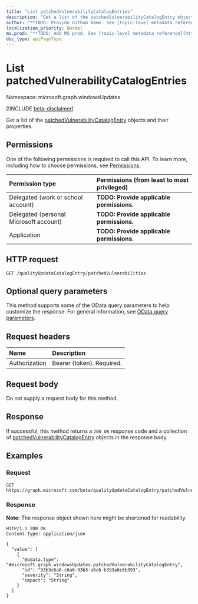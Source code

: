```yaml
---
title: "List patchedVulnerabilityCatalogEntries"
description: "Get a list of the patchedVulnerabilityCatalogEntry objects and their properties."
author: "**TODO: Provide Github Name. See [topic-level metadata reference](https://msgo.azurewebsites.net/add/document/guidelines/metadata.html#topic-level-metadata)**"
localization_priority: Normal
ms.prod: "**TODO: Add MS prod. See [topic-level metadata reference](https://msgo.azurewebsites.net/add/document/guidelines/metadata.html#topic-level-metadata)**"
doc_type: apiPageType
---
```


# List patchedVulnerabilityCatalogEntries
Namespace: microsoft.graph.windowsUpdates

[!INCLUDE [beta-disclaimer](../../includes/beta-disclaimer.md)]

Get a list of the [patchedVulnerabilityCatalogEntry](../resources/patchedvulnerabilitycatalogentry.md) objects and their properties.

## Permissions
One of the following permissions is required to call this API. To learn more, including how to choose permissions, see [Permissions](/graph/permissions-reference).

|Permission type|Permissions (from least to most privileged)|
|:---|:---|
|Delegated (work or school account)|**TODO: Provide applicable permissions.**|
|Delegated (personal Microsoft account)|**TODO: Provide applicable permissions.**|
|Application|**TODO: Provide applicable permissions.**|

## HTTP request

<!-- {
  "blockType": "ignored"
}
-->
``` http
GET /qualityUpdateCatalogEntry/patchedVulnerabilities
```

## Optional query parameters
This method supports some of the OData query parameters to help customize the response. For general information, see [OData query parameters](/graph/query-parameters).

## Request headers
|Name|Description|
|:---|:---|
|Authorization|Bearer {token}. Required.|

## Request body
Do not supply a request body for this method.

## Response

If successful, this method returns a `200 OK` response code and a collection of [patchedVulnerabilityCatalogEntry](../resources/patchedvulnerabilitycatalogentry.md) objects in the response body.

## Examples

### Request
<!-- {
  "blockType": "request",
  "name": "list_patchedvulnerabilitycatalogentry"
}
-->
``` http
GET https://graph.microsoft.com/beta/qualityUpdateCatalogEntry/patchedVulnerabilities
```


### Response
**Note:** The response object shown here might be shortened for readability.
<!-- {
  "blockType": "response",
  "truncated": true,
  "@odata.type": "Collection(microsoft.graph.windowsUpdates.patchedVulnerabilityCatalogEntry)"
}
-->
``` http
HTTP/1.1 200 OK
Content-Type: application/json

{
  "value": [
    {
      "@odata.type": "#microsoft.graph.windowsUpdates.patchedVulnerabilityCatalogEntry",
      "id": "93b3c6a6-c6a6-93b3-a6c6-b393a6c6b393",
      "severity": "String",
      "impact": "String"
    }
  ]
}
```

